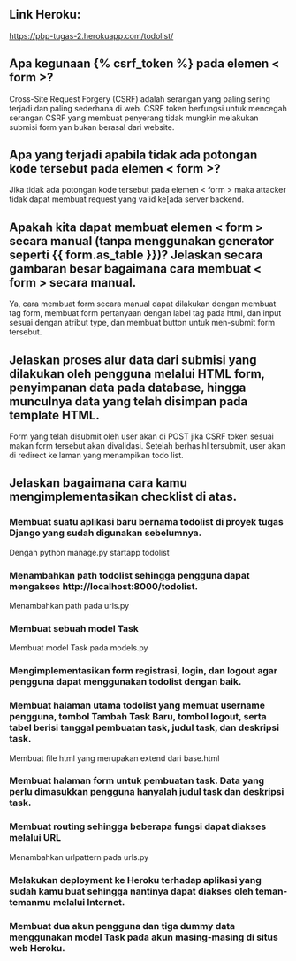 ## Link Heroku:
https://pbp-tugas-2.herokuapp.com/todolist/

## Apa kegunaan {% csrf_token %} pada elemen < form >? 
Cross-Site Request Forgery (CSRF) adalah serangan yang paling sering terjadi dan paling sederhana di web. CSRF token berfungsi untuk mencegah serangan CSRF yang membuat penyerang tidak mungkin melakukan submisi form yan bukan berasal dari website.

## Apa yang terjadi apabila tidak ada potongan kode tersebut pada elemen < form >?
Jika tidak ada potongan kode tersebut pada elemen < form > maka attacker tidak dapat membuat request yang valid ke[ada server backend.

## Apakah kita dapat membuat elemen < form > secara manual (tanpa menggunakan generator seperti {{ form.as_table }})? Jelaskan secara gambaran besar bagaimana cara membuat < form > secara manual.
Ya, cara membuat form secara manual dapat dilakukan dengan membuat tag form, membuat form pertanyaan dengan label tag pada html, dan input sesuai dengan atribut type, dan membuat button untuk men-submit form tersebut.

## Jelaskan proses alur data dari submisi yang dilakukan oleh pengguna melalui HTML form, penyimpanan data pada database, hingga munculnya data yang telah disimpan pada template HTML.
Form yang telah disubmit oleh user akan di POST jika CSRF token sesuai makan form tersebut akan divalidasi. Setelah berhasihl tersubmit, user akan di redirect ke laman yang menampikan todo list.

## Jelaskan bagaimana cara kamu mengimplementasikan checklist di atas.

### Membuat suatu aplikasi baru bernama todolist di proyek tugas Django yang sudah digunakan sebelumnya.
Dengan python manage.py startapp todolist

### Menambahkan path todolist sehingga pengguna dapat mengakses http://localhost:8000/todolist.
Menambahkan path pada urls.py

### Membuat sebuah model Task
Membuat model Task pada models.py

### Mengimplementasikan form registrasi, login, dan logout agar pengguna dapat menggunakan todolist dengan baik.

### Membuat halaman utama todolist yang memuat username pengguna, tombol Tambah Task Baru, tombol logout, serta tabel berisi tanggal pembuatan task, judul task, dan deskripsi task.
Membuat file html yang merupakan extend dari base.html

### Membuat halaman form untuk pembuatan task. Data yang perlu dimasukkan pengguna hanyalah judul task dan deskripsi task.

### Membuat routing sehingga beberapa fungsi dapat diakses melalui URL
Menambahkan urlpattern pada urls.py 

### Melakukan deployment ke Heroku terhadap aplikasi yang sudah kamu buat sehingga nantinya dapat diakses oleh teman-temanmu melalui Internet.


### Membuat dua akun pengguna dan tiga dummy data menggunakan model Task pada akun masing-masing di situs web Heroku.